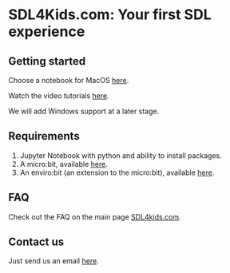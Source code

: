 # SDL4Kids.com: Your first SDL experience


## Getting started

Choose a notebook for MacOS [here](notebooks).

Watch the video tutorials [here](https://sites.google.com/matterhorn.studio/sdl4kids/get-started?authuser=0).

We will add Windows support at a later stage.

## Requirements

1. Jupyter Notebook with python and ability to install packages.
2. A micro:bit, available [here](https://shop.pimoroni.com/products/bbc-micro-bit-go-starter-kit?variant=32337813078099).
3. An enviro:bit (an extension to the micro:bit), available [here](https://shop.pimoroni.com/products/enviro-bit?variant=3142289653770).

## FAQ

Check out the FAQ on the main page [SDL4kids.com](http://sdl4kids.com).

## Contact us

Just send us an email [here](mailto:jakob@matterhorn.studio).
